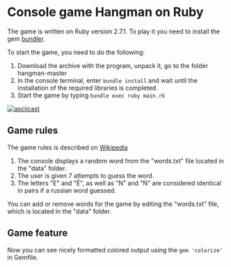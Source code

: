# Console game Hangman on Ruby

The game is written on Ruby version 2.7.1. To play it you need to install the gem [bundler](https://bundler.io/). 

To start the game, you need to do the following:
1. Download the archive with the program, unpack it, go to the folder hangman-master
2. In the console terminal, enter `bundle install` and wait until the installation of the required libraries is completed.
3. Start the game by typing `bundle exec ruby main.rb`  

[![asciicast](https://asciinema.org/a/378242.svg)](https://asciinema.org/a/378242)

## Game rules
The game rules is described on [Wikipedia](https://ru.wikipedia.org/wiki/%D0%92%D0%B8%D1%81%D0%B5%D0%BB%D0%B8%D1%86%D0%B0_(%D0%B8%D0%B3%D1%80%D0%B0)) 
1. The console displays a random word from the "words.txt" file located in the "data" folder.
2. The user is given 7 attempts to guess the word.
3. The letters "E" and "Ë", as well as "N" and "Ń" are considered identical in pairs if a russian word guessed.

You can add or remove words for the game by editing the "words.txt" file, which is located in the "data" folder.

## Game feature

Now you can see nicely formatted colored output using the `gem 'colorize'` in Gemfile.
